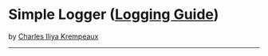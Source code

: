 # Simple Logger ([Logging Guide](../../README.md))

by [Charles Iliya Krempeaux](http://changelog.ca/)

---

